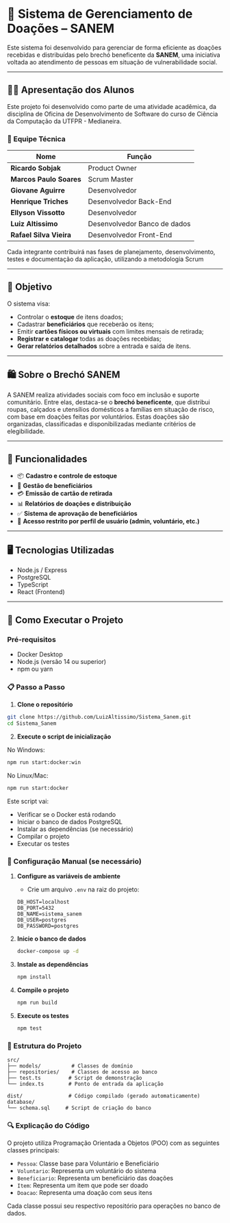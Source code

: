 # 🧥 Sistema de Gerenciamento de Doações – SANEM

Este sistema foi desenvolvido para gerenciar de forma eficiente as doações recebidas e distribuídas pelo brechó beneficente da **SANEM**, uma iniciativa voltada ao atendimento de pessoas em situação de vulnerabilidade social.

---

## 🧑‍💻 Apresentação dos Alunos

Este projeto foi desenvolvido como parte de uma atividade acadêmica, da disciplina de Oficina de Desenvolvimento de Software do curso de Ciência da Computação da UTFPR - Medianeira.

### 👥 Equipe Técnica

| Nome                 | Função           |
|----------------------|------------------|
| **Ricardo Sobjak**       | Product Owner                |
| **Marcos Paulo Soares**  | Scrum Master                 |
| **Giovane Aguirre**      | Desenvolvedor                |
| **Henrique Triches**     | Desenvolvedor Back-End       |
| **Ellyson Vissotto**     | Desenvolvedor                |
| **Luiz Altissimo**       | Desenvolvedor Banco de dados |
| **Rafael Silva Vieira**  | Desenvolvedor Front-End      |

Cada integrante contribuirá nas fases de planejamento, desenvolvimento, testes e documentação da aplicação, utilizando a metodologia Scrum

---

## 🎯 Objetivo

O sistema visa:

- Controlar o **estoque** de itens doados;
- Cadastrar **beneficiários** que receberão os itens;
- Emitir **cartões físicos ou virtuais** com limites mensais de retirada;
- **Registrar e catalogar** todas as doações recebidas;
- **Gerar relatórios detalhados** sobre a entrada e saída de itens.

---

## 🛍️ Sobre o Brechó SANEM

A SANEM realiza atividades sociais com foco em inclusão e suporte comunitário. Entre elas, destaca-se o **brechó beneficente**, que distribui roupas, calçados e utensílios domésticos a famílias em situação de risco, com base em doações feitas por voluntários. Estas doações são organizadas, classificadas e disponibilizadas mediante critérios de elegibilidade.

---

## 🔧 Funcionalidades

- 📦 **Cadastro e controle de estoque**
- 🙋 **Gestão de beneficiários**
- 💳 **Emissão de cartão de retirada**
- 📊 **Relatórios de doações e distribuição**
- ✅ **Sistema de aprovação de beneficiários**
- 🔐 **Acesso restrito por perfil de usuário (admin, voluntário, etc.)**

---

## 🖥️ Tecnologias Utilizadas

- Node.js / Express
- PostgreSQL
- TypeScript
- React (Frontend)

---

## 🚀 Como Executar o Projeto

### Pré-requisitos

- Docker Desktop
- Node.js (versão 14 ou superior)
- npm ou yarn

### 📋 Passo a Passo

1. **Clone o repositório**
```bash
git clone https://github.com/LuizAltissimo/Sistema_Sanem.git
cd Sistema_Sanem
```

2. **Execute o script de inicialização**

No Windows:
```bash
npm run start:docker:win
```

No Linux/Mac:
```bash
npm run start:docker
```

Este script vai:
- Verificar se o Docker está rodando
- Iniciar o banco de dados PostgreSQL
- Instalar as dependências (se necessário)
- Compilar o projeto
- Executar os testes

### 🔧 Configuração Manual (se necessário)

1. **Configure as variáveis de ambiente**
   - Crie um arquivo `.env` na raiz do projeto:
   ```env
   DB_HOST=localhost
   DB_PORT=5432
   DB_NAME=sistema_sanem
   DB_USER=postgres
   DB_PASSWORD=postgres
   ```

2. **Inicie o banco de dados**
   ```bash
   docker-compose up -d
   ```

3. **Instale as dependências**
   ```bash
   npm install
   ```

4. **Compile o projeto**
   ```bash
   npm run build
   ```

5. **Execute os testes**
   ```bash
   npm test
   ```

### 📁 Estrutura do Projeto

```
src/
├── models/          # Classes de domínio
├── repositories/    # Classes de acesso ao banco
├── test.ts         # Script de demonstração
└── index.ts        # Ponto de entrada da aplicação

dist/               # Código compilado (gerado automaticamente)
database/
└── schema.sql     # Script de criação do banco
```

### 🔍 Explicação do Código

O projeto utiliza Programação Orientada a Objetos (POO) com as seguintes classes principais:

- `Pessoa`: Classe base para Voluntário e Beneficiário
- `Voluntario`: Representa um voluntário do sistema
- `Beneficiario`: Representa um beneficiário das doações
- `Item`: Representa um item que pode ser doado
- `Doacao`: Representa uma doação com seus itens

Cada classe possui seu respectivo repositório para operações no banco de dados.
